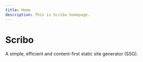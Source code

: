 ```yaml
---
title: Home
description: This is Scribo homepage.
---
```


# Scribo

A simple, efficient and content-first static site generator (SSG). 